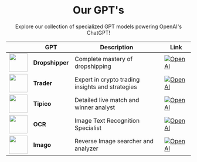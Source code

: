<div align="center">
  <h1 align="center">Our GPT's</h1>

Explore our collection of specialized GPT models powering OpenAI's ChatGPT!

|  | GPT | Description | Link |
|---|-------|-------------|-------|
| <img src="https://cdn.discordapp.com/attachments/944722654907219988/1172873151856771103/ca08d4a7-b9f4-4e9e-ba5d-469135195d65.png" width="50"> | **Dropshipper** | Complete mastery of dropshipping | [![OpenAI](https://img.shields.io/badge/OpenAI-Visit-blue?style=for-the-badge&logo=OpenAI)](https://chat.openai.com/g/g-kSi2Vdi0v-dropshipper) |
| <img src="https://cdn.discordapp.com/attachments/944722654907219988/1172873166528462969/e919b994-345f-43c5-8f44-362e17ee0d68.png" width="50"> | **Trader** | Expert in crypto trading insights and strategies | [![OpenAI](https://img.shields.io/badge/OpenAI-Visit-blue?style=for-the-badge&logo=OpenAI)](https://chat.openai.com/g/g-Mv7Gr5gyo-trader) |
| <img src="https://cdn.discordapp.com/attachments/944722654907219988/1172873368698101761/c5925ef0-0fe5-4f33-b216-886010d8b500.png" width="50"> | **Tipico** | Detailed live match and winner analyst | [![OpenAI](https://img.shields.io/badge/OpenAI-Visit-blue?style=for-the-badge&logo=OpenAI)](https://chat.openai.com/g/g-Fj7bolyvZ-tipico) |
| <img src="https://cdn.discordapp.com/attachments/944722654907219988/1172873368983322644/cf6dea20-8d74-4eab-979e-15b9462fe8f4.png" width="50"> | **OCR** | Image Text Recognition Specialist | [![OpenAI](https://img.shields.io/badge/OpenAI-Visit-blue?style=for-the-badge&logo=OpenAI)](https://chat.openai.com/g/g-SdcQiReV4-ocr) |
| <img src="https://cdn.discordapp.com/attachments/944722654907219988/1173004993226342421/9747fb2a-37f1-4e1d-9073-b13943c6644c.png" width="50"> | **Imago** | Reverse Image searcher and analyzer | [![OpenAI](https://img.shields.io/badge/OpenAI-Visit-blue?style=for-the-badge&logo=OpenAI)](https://chat.openai.com/g/g-adrnVyzhu-imago) |
</div>
